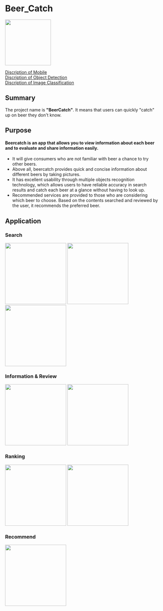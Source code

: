 # Beer_Catch
<img src="https://user-images.githubusercontent.com/63901518/102020818-eb8e8a80-3dbe-11eb-9d45-1ba4e4db6180.png" width="150">

[Discription of Mobile](https://github.com/HYEONSEOK1/Beer_Catch/tree/master/BeerCatch)  
[Discription of Object Detection](https://github.com/HYEONSEOK1/Beer_Catch/tree/master/detection)  
[Discription of Image Classification](https://github.com/HYEONSEOK1/Beer_Catch/tree/master/classification)




## Summary
The project name is **"BeerCatch"**. It means that users can quickly "catch" up on beer they don't know.

## Purpose
#### Beercatch is an app that allows you to view information about each beer and to evaluate and share information easily.  

* It will give consumers who are not familiar with beer a chance to try other beers.
* Above all, beercatch provides quick and concise information about different beers by taking pictures.  
* It has excellent usability through multiple objects recognition technology, which allows users to have reliable accuracy in search results and catch each beer at a glance without having to look up.  
* Recommended services are provided to those who are considering which beer to choose. Based on the contents searched and reviewed by the user, it recommends the preferred beer.
 
## Application
### Search
<img src = "https://user-images.githubusercontent.com/63901518/102020991-10cfc880-3dc0-11eb-9c76-2ba8854830eb.png" width ="200" /> <img src = "https://user-images.githubusercontent.com/63901518/102020996-175e4000-3dc0-11eb-806d-3acbed79806c.png" width ="200" /> <img src = "https://user-images.githubusercontent.com/63901518/102021024-4a083880-3dc0-11eb-816a-2f1cfa9d3675.png" width ="200" />

### Information & Review
<img src = "https://user-images.githubusercontent.com/63901518/102021009-33fa7800-3dc0-11eb-8e48-ca4ccf9f49b5.png" width ="200" /> <img src = "https://user-images.githubusercontent.com/63901518/102021012-378dff00-3dc0-11eb-9458-8a93504c68e9.png" width ="200" />

### Ranking
<img src = "https://user-images.githubusercontent.com/63901518/102021031-54c2cd80-3dc0-11eb-8e3c-6f4080ad68bb.png" width ="200" /> <img src = "https://user-images.githubusercontent.com/63901518/102021033-55f3fa80-3dc0-11eb-95da-a746401a8d8b.png" width ="200" />

### Recommend
<img src = "https://user-images.githubusercontent.com/63901518/102021042-5a201800-3dc0-11eb-8ce5-285ef9fbfdd2.png" width ="200" />
